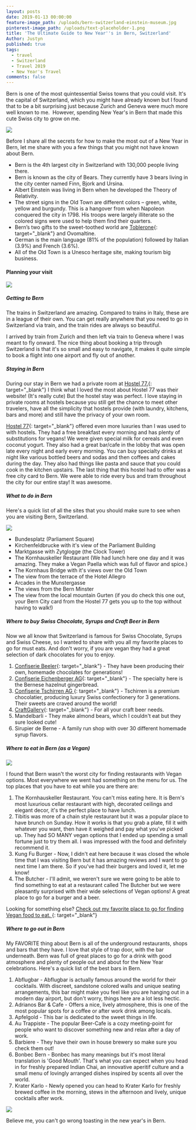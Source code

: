 ```yaml
---
layout: posts
date: 2019-01-13 00:00:00
feature-image_path: /uploads/bern-switzerland-einstein-museum.jpg
pinterest-image_path: /uploads/text-placeholder-1.png
title: 'The Ultimate Guide to New Year''s in Bern, Switzerland'
Author: Justyn
published: true
tags:
  - travel
  - Switzerland
  - Travel 2019
  - New Year's Travel
comments: false
---
```


Bern is one of the most quintessential Swiss towns that you could visit. It's the capital of Switzerland, which you might have already known but I found that to be a bit surprising just because Zurich and Geneva were much more well known to me. &nbsp;However, spending New Year's in Bern that made this cute Swiss city to grow on me.&nbsp;

![](/uploads/bern-switzerland-einstein-museum.jpg)

Before I share all the secrets for how to make the most out of a New Year in Bern, let me share with you a few things that you might not have known about Bern.&nbsp;

* Bern is the 4th largest city in Switzerland with 130,000 people living there.&nbsp;
* Bern is known as the city of Bears. They currently have 3 bears living in the city center named Finn, Bjork and Ursina.&nbsp;
* Albert Einstein was living in Bern when he developed the Theory of Relativity.&nbsp;
* The street signs in the Old Town are different colors – green, white, yellow and burgundy. This is a hangover from when Napoleon conquered the city in 1798. His troops were largely illiterate so the colored signs were used to help them find their quarters.&nbsp;
* Bern’s two gifts to the sweet-toothed world are [Toblerone](https://amzn.to/2D7Gb4I){: target="_blank"}&nbsp;and Ovomaltine.
* German is the main language (81% of the population) followed by Italian (3.9%) and French (3.6%).
* All of the Old Town is a Unesco heritage site, making tourism big business.

#### Planning your visit

![](/uploads/justynjen-bern-switzerland-outdoors.jpg)

##### Getting to Bern&nbsp;

The trains in Switzerland are amazing. Compared to trains in Italy, these are in a league of their own. You can get really anywhere that you need to go in Switzerland via train, and the train rides are always so beautiful.&nbsp;

I arrived by train from Zurich and then left via train to Geneva where I was meant to fly onward. The nice thing about booking a trip through Switzerland is that it's so small and easy to navigate, it makes it quite simple to book a flight into one airport and fly out of another.&nbsp;

##### Staying in Bern

During our stay in Bern we had a private room at [Hostel 77.](http://www.hostel77.ch/homepage/){: target="_blank"}&nbsp;I think what I loved the most about Hostel 77 was their website! (It's really cute) But the hostel stay was perfect. I love staying in private rooms at hostels because you still get the chance to meet other travelers, have all the simplicity that hostels provide (with laundry, kitchens, bars and more) and still have the privacy of your own room.&nbsp;

[Hostel 77](http://www.hostel77.ch/homepage/){: target="_blank"} offered even more luxuries than I was used to with hostels. They had a free breakfast every morning and has plenty of substitutions for vegans! We were given special milk for cereals and even coconut yogurt. They also had a great bar/cafe in the lobby that was open late every night and early every morning. You can buy specialty drinks at night like various bottled beers and sodas and then coffees and cakes during the day. They also had things like pasta and sauce that you could cook in the kitchen upstairs. The last thing that this hostel had to offer was a free city card to Bern. We were able to ride every bus and tram throughout the city for our entire stay! It was awesome.&nbsp;

##### What to do in Bern

Here's a quick list of all the sites that you should make sure to see when you are visiting Bern, Switzerland.&nbsp;

![](/uploads/justynjen-bern-switzerland-parlmiament.jpg)

* Bundesplatz (Parliament Square)
* Kirchenfeldbrucke with it's view of the Parliament Building
* Marktgasse with Zytglogge (the Clock Tower)
* The Kornhauskeller Restaurant (We had lunch here one day and it was amazing. They make a Vegan Paella which was full of flavor and spice.)
* The Kornhaus Bridge with it's views over the Old Town
* The view from the terrace of the Hotel Allegro
* Arcades in the Munstergasse
* The views from the Bern Minster
* The view from the local mountain Gurten (if you do check this one out, your Bern City card from the Hostel 77 gets you up to the top without having to walk!)

##### Where to buy Swiss Chocolate, Syrups and Craft Beer in Bern

Now we all know that Switzerland is famous for Swiss Chocolate, Syrups and Swiss Cheese, so I wanted to share with you all my favorite places to go for must eats. And don't worry, if you are vegan they had a great selection of dark chocolates for you to enjoy.&nbsp;

1. [Confiserie Beeler](https://www.confiserie-beeler.ch/){: target="_blank"}&nbsp;- They have been producing their own, homemade chocolates for generations!
2. [Confiserie Eichenberger AG](https://www.confiserie-eichenberger.ch/){: target="_blank"}&nbsp;- The specialty here is the Bernese hazelnut gingerbread.&nbsp;
3. [Confiserie Tschirren AG&nbsp;](https://www.swiss-chocolate.ch/){: target="_blank"}&nbsp;- Tschirren is a premium chocolatier, producing luxury Swiss confectionery for 3 generations. Their sweets are craved around the world!
4. [CraftGallery](http://www.craftgallery.ch/){: target="_blank"} - For all your craft beer needs.
5. Mandelbarli - They make almond bears, which I couldn't eat but they sure looked cute!&nbsp;
6. Sirupier de Berne - A family run shop with over 30 different homemade syrup flavors.&nbsp;

##### Where to eat in Bern (as a Vegan)

![](/uploads/justynjen-vegan-burger-switzerland.jpg)

I found that Bern wasn't the worst city for finding restaurants with Vegan options. Most everywhere we went had something on the menu for us. The top places that you have to eat while you are there are:&nbsp;

1. The Kornhauskeller Restaurant. You can't miss eating here. It is Bern's most luxurious cellar restaurant with high, decorated ceilings and elegant decor, it's the perfect place to have lunch.&nbsp;
2. Tibitis was more of a chain style restaurant but it was a popular place to have brunch on Sunday. How it works is that you grab a plate, fill it with whatever you want, then have it weighed and pay what you've picked up. They had SO MANY vegan options that I ended up spending a small fortune just to try them all. I was impressed with the food and definitely recommend it.&nbsp;
3. Kung Fu Burger - Now, I didn't eat here because it was closed the whole time that I was visiting Bern but it has amazing reviews and I want to go next time I am there. So if you've had their burgers and loved it, let me know!&nbsp;
4. The Butcher - I'll admit, we weren't sure we were going to be able to find something to eat at a restaurant called The Butcher but we were pleasantly surprised with their wide selections of Vegan options! A great place to go for a burger and a beer.&nbsp;

Looking for something else? [Check out my favorite place to go for finding Vegan food to eat.&nbsp;](https://www.happycow.net/europe/switzerland/bern/){: target="_blank"}

##### Where to go out in Bern

My FAVORITE thing about Bern is all of the underground restaurants, shops and bars that they have. I love that style of trap door, with the bar underneath. Bern was full of great places to go for a drink with good atmosphere and plenty of people out and about for the New Year celebrations. Here's a quick list of the best bars in Bern.&nbsp;

1. Abflugbar - Abflugbar is actually famous around the world for their cocktails. With discreet, sandstone colored walls and unique seating arrangements, this bar might make you feel like you are hanging out in a modern day airport, but don't worry, things here are a lot less hectic.
2. Adrianos Bar & Cafe - Offers a nice, lively atmosphere, this is one of the most popular spots for a coffee or after work drink among locals.&nbsp;
3. Apfelgold - This bar is dedicated to the sweet things in life.&nbsp;
4. Au Trappiste - The popular Beer-Cafe is a cozy meeting-point for people who want to discover something new and relax after a day of work.&nbsp;
5. Barbiere - They have their own in house brewery so make sure you check them out!&nbsp;
6. Bonbec Bern - Bonbec has many meanings but it's most literal translation is 'Good Mouth'. That's what you can expect when you head in for freshly prepared Indian Chai, an innovative aperitif culture and a small menu of lovingly arranged dishes inspired by scents all over the world.&nbsp;
7. Krater Karlo - Newly opened you can head to Krater Karlo for freshly brewed coffee in the morning, stews in the afternoon and lively, unique cocktails after work.&nbsp;

![](/uploads/bern-switzerland-clock-tower.jpg)

Believe me, you can't go wrong toasting in the new year's in Bern.&nbsp;
